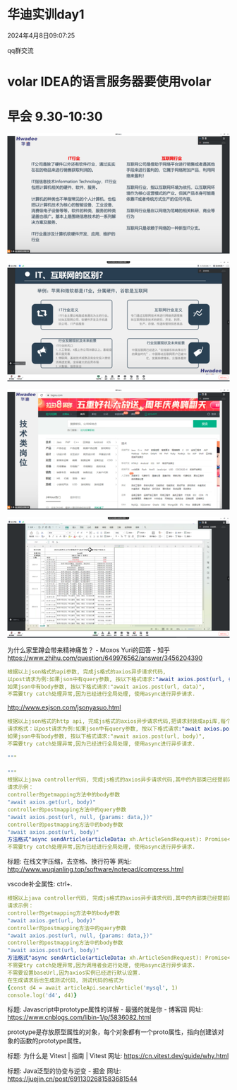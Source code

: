 # 华迪实训day1

2024年4月8日09:07:25

qq群交流

# volar IDEA的语言服务器要使用volar

# 早会 9.30-10:30

![alt text](image.png)

![alt text](image-1.png)

![alt text](image-2.png)

![alt text](image-3.png)

为什么家里蹲会带来精神痛苦？ - Moxos Yuri的回答 - 知乎
https://www.zhihu.com/question/649976562/answer/3456204390

```yml
根据以上json格式的api参数, 完成js格式的axios异步请求代码, 
以post请求为例:如果json中有query参数, 按以下格式请求:"await axios.post(url, {params: data,})",
如果json中有body参数, 按以下格式请求:"await axios.post(url, data)",
不需要try catch处理异常,因为已经进行全局处理, 使用async进行异步请求.
```

http://www.esjson.com/jsonyasuo.html

```yml
根据以上json格式的http api, 完成js格式的axios异步请求代码,把请求封装成api库,每个请求封装成一个异步typescript方法, 方法名命名为类似setAdmin的格式, 封装到一个api对象中export到外部
请求格式：以post请求为例:如果json中有query参数, 按以下格式请求:"await axios.post(url, null, {params: data,})",
如果json中有body参数, 按以下格式请求:"await axios.post(url, body)",
不需要try catch处理异常,因为已经进行全局处理, 使用async进行异步请求.
```

```yml
"""

"""
根据以上java controller代码, 完成js格式的axios异步请求代码,其中的内部类已经提前定义在js中,直接使用即可,把请求封装成api库,每个请求封装成一个异步typescript方法, 方法名命名为类似setAdmin的格式, 封装到一个api对象中export到外部
请求示例：
controller的getmapping方法中的body参数
"await axios.get(url, body)"
controller的postmapping方法中的query参数
"await axios.post(url, null, {params: data,})"
controller的postmapping方法中的body参数 
"await axios.post(url, body)"
方法格式"async sendArticle(articleData: xh.ArticleSendRequest): Promise<xh.ApiRestResponse<void>>;"
不需要try catch处理异常,因为已经进行全局处理, 使用async进行异步请求.
```

标题: 在线文字压缩，去空格、换行符等 网址: http://www.wuqianling.top/software/notepad/compress.html

vscode补全属性: ctrl+.

```yml
根据以上java controller代码, 完成js格式的axios异步请求代码,其中的内部类已经提前定义在js中,直接使用即可,把请求封装成api库,每个请求封装成一个异步typescript方法, 方法名命名为类似setAdmin的格式, 封装到一个api对象中export到外部
请求示例：
controller的getmapping方法中的body参数
"await axios.get(url, body)"
controller的postmapping方法中的query参数
"await axios.post(url, null, {params: data,})"
controller的postmapping方法中的body参数 
"await axios.post(url, body)"
方法格式"async sendArticle(articleData: xh.ArticleSendRequest): Promise<xh.ApiRestResponse<void>>;"
不需要try catch处理异常,因为调用者会进行处理, 使用async进行异步请求.
不需要设置baseUrl,因为axios实例已经进行默认设置.
在生成请求后也生成测试代码, 测试代码的格式为
{const d4 = await articleApi.searchArticle('mysql', 1)
console.log('d4', d4)}
```

标题: Javascript中prototype属性的详解 - 最骚的就是你 - 博客园 网址: https://www.cnblogs.com/libin-1/p/5836082.html

prototype是存放原型属性的对象，每个对象都有一个proto属性，指向创建该对象的函数的prototype属性。

标题: 为什么是 Vitest | 指南 | Vitest 网址: https://cn.vitest.dev/guide/why.html

标题: Java泛型的协变与逆变 - 掘金 网址: https://juejin.cn/post/6911302681583681544
